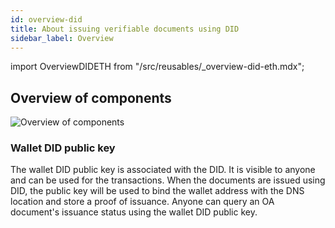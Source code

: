 ```yaml
---
id: overview-did
title: About issuing verifiable documents using DID
sidebar_label: Overview
---
```

import OverviewDIDETH from "/src/reusables/_overview-did-eth.mdx";

## Overview of components

![Overview of components](/docs/did-section/overview-did/overview-did.png)

### Wallet DID public key

The wallet DID public key is associated with the DID. It is visible to anyone and can be used for the transactions. When the documents are issued using DID, the public key will be used to bind the wallet address with the DNS location and store a proof of issuance. Anyone can query an OA document's issuance status using the wallet DID public key.

<OverviewDIDETH />
